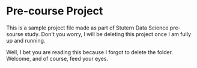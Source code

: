 # Pre-course Project

This is a sample project file made as part of Stutern Data Science pre-sourse study.
Don't you worry, I will be deleting this project once I am fully up and running.

Well, I bet you are reading this because I forgot to delete the folder.
Welcome, and of course, feed your eyes.
